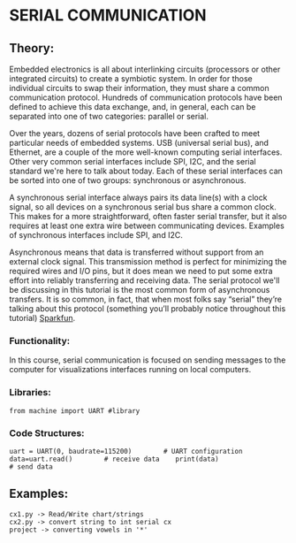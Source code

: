 # SERIAL COMMUNICATION
## Theory:
Embedded electronics is all about interlinking circuits (processors or other integrated circuits) to create a symbiotic system. In order for those individual circuits to swap their information, they must share a common communication protocol. Hundreds of communication protocols have been defined to achieve this data exchange, and, in general, each can be separated into one of two categories: parallel or serial.

Over the years, dozens of serial protocols have been crafted to meet particular needs of embedded systems. USB (universal serial bus), and Ethernet, are a couple of the more well-known computing serial interfaces. Other very common serial interfaces include SPI, I2C, and the serial standard we're here to talk about today. Each of these serial interfaces can be sorted into one of two groups: synchronous or asynchronous.

A synchronous serial interface always pairs its data line(s) with a clock signal, so all devices on a synchronous serial bus share a common clock. This makes for a more straightforward, often faster serial transfer, but it also requires at least one extra wire between communicating devices. Examples of synchronous interfaces include SPI, and I2C.

Asynchronous means that data is transferred without support from an external clock signal. This transmission method is perfect for minimizing the required wires and I/O pins, but it does mean we need to put some extra effort into reliably transferring and receiving data. The serial protocol we'll be discussing in this tutorial is the most common form of asynchronous transfers. It is so common, in fact, that when most folks say “serial” they’re talking about this protocol (something you’ll probably notice throughout this tutorial) [Sparkfun](https://learn.sparkfun.com/tutorials/serial-communication/all).
### Functionality:

In this course, serial communication is focused on sending messages to the computer for visualizations interfaces running on local computers.


### Libraries:
```
from machine import UART #library 
```
### Code Structures:
```
uart = UART(0, baudrate=115200)        # UART configuration
data=uart.read()        # receive data    print(data)                            # send data
```
## Examples:
```
cx1.py -> Read/Write chart/strings
cx2.py -> convert string to int serial cx
project -> converting vowels in '*'
```
